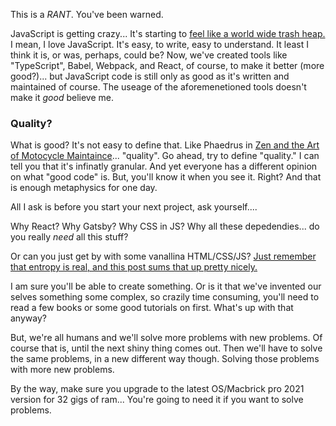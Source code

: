 This is a *RANT*. You've been warned. 

JavaScript is getting crazy... It's starting to [feel like a world wide trash heap.](https://npm.anvaka.com/#/view/2d/gatsby) I mean, I love JavaScript. It's easy, to write, easy to understand. It least I think it is, or was, perhaps, could be? Now, we've created tools like "TypeScript", Babel, Webpack, and React, of course, to make it better (more good?)...
but JavaScript code is still only as good as it's written and maintained of course. The useage of the aforemenetioned tools doesn't make it _good_ believe me. 

### Quality?

What is good? It's not easy to define that. Like Phaedrus in [Zen and the Art of Motocycle Maintaince](https://en.wikipedia.org/wiki/Zen_and_the_Art_of_Motorcycle_Maintenance)... "quality". 
Go ahead, try to define "quality." I can tell you that it's infinatly granular. And yet everyone has a different opinion on what
"good code" is. But, you'll know it when you see it. Right? And that is enough metaphysics for one day. 

All I ask is before you start your next project, ask yourself....

Why React?
Why Gatsby? 
Why CSS in JS?
Why all these depedendies... do you really _need_ all this stuff? 

Or can you just get by with some vanallina HTML/CSS/JS? 
[Just remember that entropy is real, and this post sums that up pretty nicely.](https://blog.jim-nielsen.com/2020/cheating-entropy-with-native-web-tech)

I am sure you'll be able to create something. Or is it that we've invented our selves something some complex, so crazily time consuming, you'll
need to read a few books or some good tutorials on first. What's up with that anyway?

But, we're all humans and we'll solve more problems with new problems. Of course that is, until the next shiny thing comes out.
Then we'll have to solve the same problems, in a new different way though. Solving those problems with more new problems. 

By the way, make sure you upgrade to the latest OS/Macbrick pro 2021 version for 32 gigs of ram... 
You're going to need it if you want to solve problems. 
